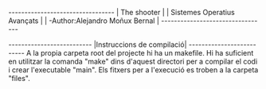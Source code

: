 *---------------------------------*
|  The shooter                    |
|  Sistemes Operatius Avançats    |
|  -Author:Alejandro Moñux Bernal |
*---------------------------------*

*--------------------------*
|Instruccions de compilació|
*--------------------------*
A la propia carpeta root del projecte hi ha un makefile.
Hi ha suficient en utilitzar la comanda "make" dins d'aquest directori per a compilar el codi i crear l'executable "main".
Els fitxers per a l'execució es troben a la carpeta "files".

